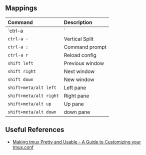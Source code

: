 ## Mappings

| Command                | Description      |
|:-----------------------|:-----------------|
| `ctrl-a |`             | Horizontal Split |
| `ctrl-a -`             | Vertical Split   |
| `ctrl-a :`             | Command prompt   |
| `ctrl-a r`             | Reload config    |
| `shift left`           | Previous window  |
| `shift right`          | Next window      |
| `shift down`           | New window       |
| `shift+meta/alt left`  | Left pane        |
| `shift+meta/alt right` | Right pane       |
| `shift+meta/alt up`    | Up pane          |
| `shift+meta/alt down`  | down pane        |

## Useful References

* [Making tmux Pretty and Usable - A Guide to Customizing your tmux.conf](https://www.hamvocke.com/blog/a-guide-to-customizing-your-tmux-conf/)

